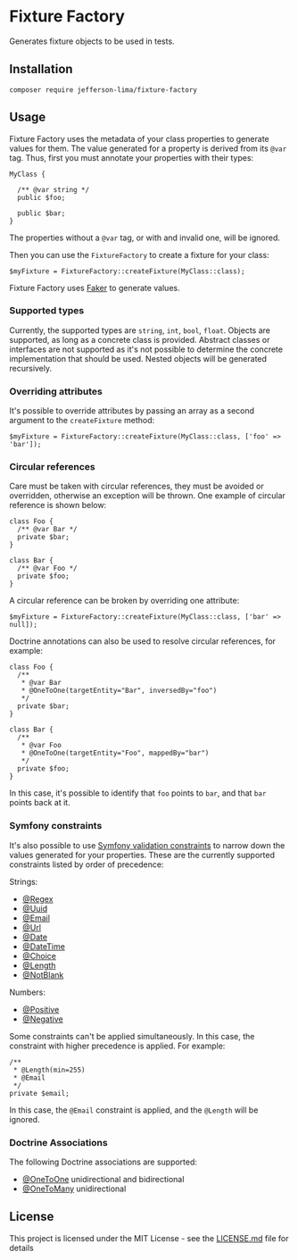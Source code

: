 # Fixture Factory

Generates fixture objects to be used in tests.

## Installation

```
composer require jefferson-lima/fixture-factory
```

## Usage

Fixture Factory uses the metadata of your class properties to generate values for them. The value generated for a
property is derived from its `@var` tag. Thus, first you must annotate your properties with their types:

```
MyClass {

  /** @var string */
  public $foo;

  public $bar;
}
```

The properties without a `@var` tag, or with and invalid one, will be ignored. 

Then you can use the `FixtureFactory` to create a fixture for your class: 

```
$myFixture = FixtureFactory::createFixture(MyClass::class);
```

Fixture Factory uses [Faker](https://github.com/fzaninotto/Faker) to generate values.

### Supported types

Currently, the supported types are `string`, `int`, `bool`, `float`. Objects are supported, as long
as a concrete class is provided. Abstract classes or interfaces are not supported as it's not possible
to determine the concrete implementation that should be used. 
Nested objects will be generated recursively.

### Overriding attributes

It's possible to override attributes by passing an array as a second argument to the `createFixture`
method:

```
$myFixture = FixtureFactory::createFixture(MyClass::class, ['foo' => 'bar']);
```

### Circular references

Care must be taken with circular references,
they must be avoided or overridden, otherwise an exception will be thrown. One example of circular
reference is shown below:

```
class Foo {
  /** @var Bar */
  private $bar;
}

class Bar {
  /** @var Foo */
  private $foo;
}
```

A circular reference can be broken by overriding one attribute:

```
$myFixture = FixtureFactory::createFixture(MyClass::class, ['bar' => null]);
```

Doctrine annotations can also be used to resolve circular references, for example:

```
class Foo {
  /**
   * @var Bar
   * @OneToOne(targetEntity="Bar", inversedBy="foo")
   */
  private $bar;
}

class Bar {
  /**
   * @var Foo
   * @OneToOne(targetEntity="Foo", mappedBy="bar")
   */
  private $foo;
}
```

In this case, it's possible to identify that `foo` points to `bar`, and that `bar` points back
at it.

### Symfony constraints

It's also possible to use [Symfony validation constraints](https://symfony.com/doc/current/reference/constraints.html#basic-constraints)
to narrow down the values generated for your properties. These are the currently supported constraints
listed by order of precedence:

Strings:
- [@Regex](https://symfony.com/doc/current/reference/constraints/Regex.html)
- [@Uuid](https://symfony.com/doc/current/reference/constraints/Uuid.html)
- [@Email](https://symfony.com/doc/current/reference/constraints/Email.html)
- [@Url](https://symfony.com/doc/current/reference/constraints/Url.html)
- [@Date](https://symfony.com/doc/current/reference/constraints/Date.html)
- [@DateTime](https://symfony.com/doc/current/reference/constraints/DateTime.html)
- [@Choice](https://symfony.com/doc/current/reference/constraints/Choice.html)
- [@Length](https://symfony.com/doc/current/reference/constraints/Length.html)
- [@NotBlank](https://symfony.com/doc/current/reference/constraints/NotBlank.html)

Numbers:
- [@Positive](https://symfony.com/doc/current/reference/constraints/Positive.html)
- [@Negative](https://symfony.com/doc/current/reference/constraints/Negative.html)

Some constraints can't be applied simultaneously. In this case, the constraint with higher precedence
 is applied. For example:

```
/**
 * @Length(min=255)
 * @Email
 */
private $email;
```

In this case, the `@Email` constraint is applied, and the `@Length` will be ignored. 

### Doctrine Associations

The following Doctrine associations are supported:

- [@OneToOne](https://www.doctrine-project.org/projects/doctrine-orm/en/2.7/reference/association-mapping.html#one-to-one-unidirectional) unidirectional and bidirectional
- [@OneToMany](https://www.doctrine-project.org/projects/doctrine-orm/en/2.7/reference/association-mapping.html#one-to-many-unidirectional-with-join-table) unidirectional

## License

This project is licensed under the MIT License - see the [LICENSE.md](LICENSE.md) file for details